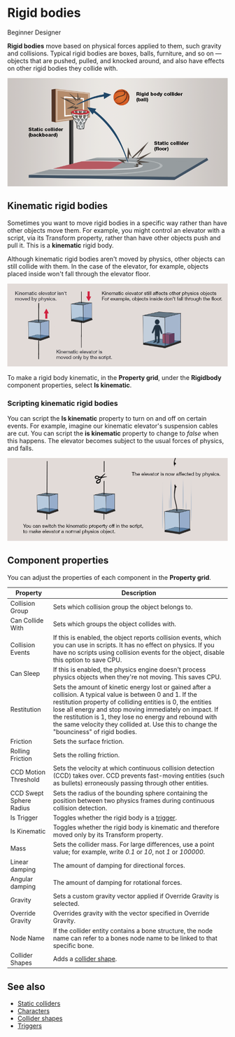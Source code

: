 # Rigid bodies

<span class="label label-doc-level">Beginner</span>
<span class="label label-doc-audience">Designer</span>

**Rigid bodies** move based on physical forces applied to them, such gravity and collisions.
Typical rigid bodies are boxes, balls, furniture, and so on — objects that are pushed, pulled, and knocked around, and also have effects on other rigid bodies they collide with.

![Static and rigid body colliders](media/static-and-rigid-body-colliders.png)

## Kinematic rigid bodies

Sometimes you want to move rigid bodies in a specific way rather than have other objects move them.
For example, you might control an elevator with a script, via its Transform property, rather than have other objects push and pull it.
This is a **kinematic** rigid body.

Although kinematic rigid bodies aren't moved by physics, other objects can still collide with them.
In the case of the elevator, for example, objects placed inside won't fall through the elevator floor.

![Kinematic elevator](media/kinematic-elevator-1.png)

To make a rigid body kinematic, in the **Property grid**, under the **Rigidbody** component properties, select **Is kinematic**.

### Scripting kinematic rigid bodies
You can script the **Is kinematic** property to turn on and off on certain events.
For example, imagine our kinematic elevator's suspension cables are cut.
You can script the **is kinematic** property to change to _false_ when this happens.
The elevator becomes subject to the usual forces of physics, and falls.

![Kinematic elevator with objects](media/kinematic-elevator-2.png)

## Component properties

You can adjust the properties of each component in the **Property grid**.

Property              | Description
----------------------|-----------------------
Collision Group       | Sets which collision group the object belongs to.
Can Collide With      | Sets which groups the object collides with.
Collision Events      | If this is enabled, the object reports collision events, which you can use in scripts. It has no effect on physics. If you have no scripts using collision events for the object, disable this option to save CPU.
Can Sleep             | If this is enabled, the physics engine doesn't process physics objects when they're not moving. This saves CPU.
Restitution           | Sets the amount of kinetic energy lost or gained after a collision. A typical value is between 0 and 1. If the restitution property of colliding entities is 0, the entities lose all energy and stop moving immediately on impact. If the restitution is 1, they lose no energy and rebound with the same velocity they collided at. Use this to change the "bounciness" of rigid bodies.
Friction              | Sets the surface friction.
Rolling Friction      | Sets the rolling friction.
CCD Motion Threshold  | Sets the velocity at which continuous collision detection (CCD) takes over. CCD prevents fast-moving entities (such as bullets) erroneously passing through other entities.
CCD Swept Sphere Radius | Sets the radius of the bounding sphere containing the position between two physics frames during continuous collision detection.
Is Trigger            | Toggles whether the rigid body is a [trigger](triggers.md).
Is Kinematic          | Toggles whether the rigid body is kinematic and therefore moved only by its Transform property.
Mass                  | Sets the collider mass. For large differences, use a point value; for example, write *0.1* or *10*, not *1* or *100000*.
Linear damping        | The amount of damping for directional forces.
Angular damping       | The amount of damping for rotational forces.
Gravity               | Sets a custom gravity vector applied if Override Gravity is selected.
Override Gravity      | Overrides gravity with the vector specified in Override Gravity.
Node Name             | If the collider entity contains a bone structure, the node name can refer to a bones node name to be linked to that specific bone.
Collider Shapes       | Adds a [collider shape](collider-shapes.md).

## See also

* [Static colliders](static-colliders.md)
* [Characters](characters.md)
* [Collider shapes](collider-shapes.md)
* [Triggers](triggers.md)